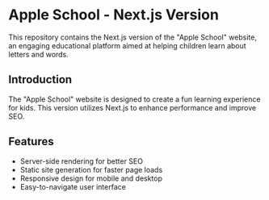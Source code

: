 


# Apple School - Next.js Version

This repository contains the Next.js version of the "Apple School" website, an engaging educational platform aimed at helping children learn about letters and words.




## Introduction

The "Apple School" website is designed to create a fun learning experience for kids. This version utilizes Next.js to enhance performance and improve SEO.

## Features

- Server-side rendering for better SEO
- Static site generation for faster page loads
- Responsive design for mobile and desktop
- Easy-to-navigate user interface


